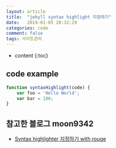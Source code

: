 ```yaml
---
layout: article
title:  "jekyll syntax highlight 지정하기"
date:   2019-01-05 20:32:29
categories: code
comment: false
tags: 사이트관리
---
```

* content
{:toc}

## code example
``` javascript
function syntaxHighlight(code) {
	var foo = 'Hello World';
	var bar = 100;
}
```

## 참고한 블로그 moon9342
* [Syntax highlighter 지정하기 with rouge](https://moon9342.github.io/jekyll-rouge)
